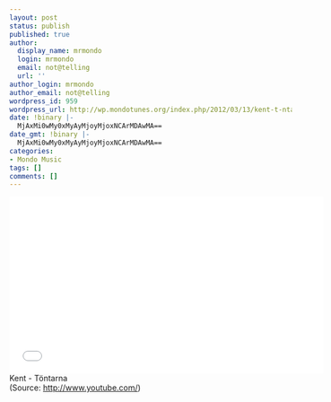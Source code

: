 ```yaml
---
layout: post
status: publish
published: true
author:
  display_name: mrmondo
  login: mrmondo
  email: not@telling
  url: ''
author_login: mrmondo
author_email: not@telling
wordpress_id: 959
wordpress_url: http://wp.mondotunes.org/index.php/2012/03/13/kent-t-ntarna/
date: !binary |-
  MjAxMi0wMy0xMyAyMjoyMjoxNCArMDAwMA==
date_gmt: !binary |-
  MjAxMi0wMy0xMyAyMjoyMjoxNCArMDAwMA==
categories:
- Mondo Music
tags: []
comments: []
---
```

<iframe width="560" height="315" src="//www.youtube.com/embed/kkhCH5I7e94" frameborder="0"> </iframe>
Kent - Töntarna 
<div class="attribution">(<span>Source:</span> <a href="http://www.youtube.com/">http://www.youtube.com/</a>)</div>
